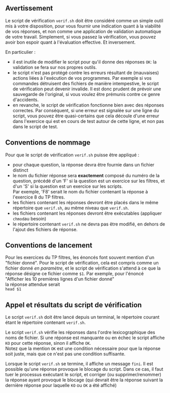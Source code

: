Avertissement
-------------
Le script de vérification `verif.sh` doit être considéré comme un simple outil mis à votre
disposition, pour vous fournir une indication quant à la viabilité de vos réponses, et non 
comme une application de validation automatique de votre travail. Simplement, si vous passez
la vérification, vous pouvez avoir bon espoir quant à l'évaluation effective. Et inversement.

En particulier :

  - il est inutile de modifier le script pour qu'il donne des réponses `OK`: la validation
  se fera sur nos propres outils.
  - le script n'est pas protégé contre les erreurs résultant de (mauvaises) actions liées
  à l'exécution de vos programmes. Par exemple si vos commandes détruisent des fichiers
  de manière intempestive, le script de vérification peut devenir invalide.
  Il est donc prudent de prévoir une sauvegarde de l'original, si vous voulez être prémunis
   contre ce genre d'accidents.
  - en revanche, le script de vérification fonctionne bien avec des réponses correctes.
    Par conséquent, si une erreur est signalée sur une ligne du script, vous pouvez être
    quasi-certains que cela découle d'une erreur dans l'exercice qui est en cours de test
    autour de cette ligne, et non pas dans le script de test.

Conventions de nommage
----------------------

Pour que le script de vérification `verif.sh` puisse être appliqué :

  - pour chaque question, la réponse devra être fournie dans un fichier distinct
  - le nom du fichier réponse sera **exactement** composé du numéro de la question, 
    précédé d'un 'F' si la question est un exercice sur les filtres, 
    et d'un 'S' si la question est un exercice sur les scripts.   
    Par exemple, 'F8' serait le nom du fichier contenant la réponse à l'exercice 8 du TP filtres. 
  - les fichiers contenant les réponses devront être placés dans le même répertoire que
    `verif.sh`, au même niveau que `verif.sh`.
  - les fichiers contenant les réponses devront être exécutables (appliquer `chmod`au besoin)
  - le répertoire contenant `verif.sh` ne devra pas être modifié, en dehors de l'ajout des
    fichiers de réponse.
  
Conventions de lancement
------------------------

Pour les exercices du TP filtres, les énoncés font souvent mention d'un "fichier donné".
Pour le script de vérification, cela est compris comme un fichier donné *en paramètre*,
et le script de vérification s'attend à ce que la réponse désigne ce fichier comme `$1`. 
Par exemple, pour l'énoncé  
"Afficher les 10 premières lignes d'un fichier donné"  
la réponse attendue serait  
`head $1`

Appel et résultats du script de vérification
--------------------------------------------

Le script `verif.sh` doit être lancé depuis un terminal, le répertoire courant étant le
répertoire contenant `verif.sh`.

Le script `verif.sh` vérifie les réponses dans l'ordre lexicographique des noms de fichier.
Si une réponse est manquante ou en échec le script affiche `KO` pour cette réponse, sinon
il affiche `OK`.  
Notez que la mention `OK` est une condition nécessaire pour que la réponse soit juste,
mais que ce n'est pas une condition suffisante.

Lorsque le script `verif.sh` se termine, il affiche un message `fini`. Il est possible
qu'une réponse provoque le blocage du script. Dans ce cas, il faut tuer le processus
exécutant le script, et corriger (ou supprimer/renommer) la réponse ayant provoqué
 le blocage (qui devrait être la réponse suivant la dernière réponse pour laquelle `KO`
  ou `OK` a été affiché)
  
  